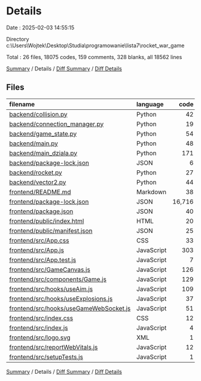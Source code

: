 # Details

Date : 2025-02-03 14:55:15

Directory c:\\Users\\Wojtek\\Desktop\\Studia\\programowanie\\lista7\\rocket_war_game

Total : 26 files,  18075 codes, 159 comments, 328 blanks, all 18562 lines

[Summary](results.md) / Details / [Diff Summary](diff.md) / [Diff Details](diff-details.md)

## Files
| filename | language | code | comment | blank | total |
| :--- | :--- | ---: | ---: | ---: | ---: |
| [backend/collision.py](/backend/collision.py) | Python | 42 | 6 | 8 | 56 |
| [backend/connection\_manager.py](/backend/connection_manager.py) | Python | 19 | 1 | 5 | 25 |
| [backend/game\_state.py](/backend/game_state.py) | Python | 54 | 8 | 11 | 73 |
| [backend/main.py](/backend/main.py) | Python | 48 | 1 | 10 | 59 |
| [backend/main\_dziala.py](/backend/main_dziala.py) | Python | 171 | 24 | 38 | 233 |
| [backend/package-lock.json](/backend/package-lock.json) | JSON | 6 | 0 | 1 | 7 |
| [backend/rocket.py](/backend/rocket.py) | Python | 27 | 1 | 6 | 34 |
| [backend/vector2.py](/backend/vector2.py) | Python | 44 | 0 | 14 | 58 |
| [frontend/README.md](/frontend/README.md) | Markdown | 38 | 0 | 33 | 71 |
| [frontend/package-lock.json](/frontend/package-lock.json) | JSON | 16,716 | 0 | 1 | 16,717 |
| [frontend/package.json](/frontend/package.json) | JSON | 40 | 0 | 2 | 42 |
| [frontend/public/index.html](/frontend/public/index.html) | HTML | 20 | 23 | 1 | 44 |
| [frontend/public/manifest.json](/frontend/public/manifest.json) | JSON | 25 | 0 | 1 | 26 |
| [frontend/src/App.css](/frontend/src/App.css) | CSS | 33 | 0 | 6 | 39 |
| [frontend/src/App.js](/frontend/src/App.js) | JavaScript | 303 | 47 | 83 | 433 |
| [frontend/src/App.test.js](/frontend/src/App.test.js) | JavaScript | 7 | 0 | 2 | 9 |
| [frontend/src/GameCanvas.js](/frontend/src/GameCanvas.js) | JavaScript | 126 | 9 | 25 | 160 |
| [frontend/src/components/Game.js](/frontend/src/components/Game.js) | JavaScript | 129 | 20 | 29 | 178 |
| [frontend/src/hooks/useAim.js](/frontend/src/hooks/useAim.js) | JavaScript | 109 | 10 | 27 | 146 |
| [frontend/src/hooks/useExplosions.js](/frontend/src/hooks/useExplosions.js) | JavaScript | 37 | 4 | 9 | 50 |
| [frontend/src/hooks/useGameWebSocket.js](/frontend/src/hooks/useGameWebSocket.js) | JavaScript | 51 | 1 | 10 | 62 |
| [frontend/src/index.css](/frontend/src/index.css) | CSS | 12 | 0 | 2 | 14 |
| [frontend/src/index.js](/frontend/src/index.js) | JavaScript | 4 | 0 | 1 | 5 |
| [frontend/src/logo.svg](/frontend/src/logo.svg) | XML | 1 | 0 | 0 | 1 |
| [frontend/src/reportWebVitals.js](/frontend/src/reportWebVitals.js) | JavaScript | 12 | 0 | 2 | 14 |
| [frontend/src/setupTests.js](/frontend/src/setupTests.js) | JavaScript | 1 | 4 | 1 | 6 |

[Summary](results.md) / Details / [Diff Summary](diff.md) / [Diff Details](diff-details.md)